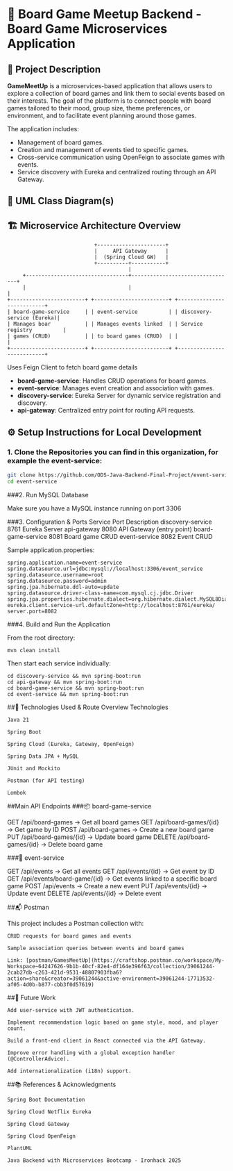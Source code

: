 # 🎲  Board Game Meetup Backend - Board Game Microservices Application

## 📝 Project Description

**GameMeetUp** is a microservices-based application that allows users to explore a collection of board games and link them to social events based on their interests. The goal of the platform is to connect people with board games tailored to their mood, group size, theme preferences, or environment, and to facilitate event planning around those games.

The application includes:
- Management of board games.
- Creation and management of events tied to specific games.
- Cross-service communication using OpenFeign to associate games with events.
- Service discovery with Eureka and centralized routing through an API Gateway.

## 🧩 UML Class Diagram(s)



## 🏗️ Microservice Architecture Overview
```
                            +----------------------+
                            |     API Gateway      |
                            |  (Spring Cloud GW)   |
                            +----------+-----------+
                                       |
     +---------------------------------+---------------------------------+
     |                                 |                                 |
+------------------------+ +------------------------+ +---------------------------+
| board-game-service     | | event-service          | | discovery-service (Eureka)|
| Manages boar           | | Manages events linked  | | Service registry          |
| games (CRUD)           | | to board games (CRUD)  | |                           |
+------------------------+ +------------------------+ +---------------------------+
```

Uses Feign Client to fetch board game details

- **board-game-service**: Handles CRUD operations for board games.
- **event-service**: Manages event creation and association with games.
- **discovery-service**: Eureka Server for dynamic service registration and discovery.
- **api-gateway**: Centralized entry point for routing API requests.

## ⚙️ Setup Instructions for Local Development

### 1. Clone the Repositories you can find in this organization, for example the event-service:

```bash
git clone https://github.com/ODS-Java-Backend-Final-Project/event-service.git
cd event-service
```

###2. Run MySQL Database

Make sure you have a MySQL instance running on port 3306

###3. Configuration & Ports
Service	Port	Description
discovery-service	8761	Eureka Server
api-gateway	8080	API Gateway (entry point)
board-game-service	8081	Board game CRUD
event-service	8082	Event CRUD

Sample application.properties:
``` 
spring.application.name=event-service
spring.datasource.url=jdbc:mysql://localhost:3306/event_service
spring.datasource.username=root
spring.datasource.password=admin
spring.jpa.hibernate.ddl-auto=update
spring.datasource.driver-class-name=com.mysql.cj.jdbc.Driver
spring.jpa.properties.hibernate.dialect=org.hibernate.dialect.MySQL8Dialect
eureka.client.service-url.defaultZone=http://localhost:8761/eureka/
server.port=8082
```
###4. Build and Run the Application

From the root directory:

```mvn clean install ```

Then start each service individually:
```
cd discovery-service && mvn spring-boot:run
cd api-gateway && mvn spring-boot:run
cd board-game-service && mvn spring-boot:run
cd event-service && mvn spring-boot:run
```
##🧪 Technologies Used & Route Overview
Technologies

    Java 21

    Spring Boot

    Spring Cloud (Eureka, Gateway, OpenFeign)

    Spring Data JPA + MySQL

    JUnit and Mockito

    Postman (for API testing)

    Lombok

##Main API Endpoints
###📦 board-game-service

GET    /api/board-games            → Get all board games
GET    /api/board-games/{id}       → Get game by ID
POST   /api/board-games            → Create a new board game
PUT    /api/board-games/{id}       → Update board game
DELETE /api/board-games/{id}       → Delete board game

###🎉 event-service

GET    /api/events                 → Get all events
GET    /api/events/{id}            → Get event by ID
GET    /api/events/board-game/{id} → Get events linked to a specific board game
POST   /api/events                 → Create a new event
PUT    /api/events/{id}            → Update event
DELETE /api/events/{id}            → Delete event

##📬 Postman

This project includes a Postman collection with:

    CRUD requests for board games and events

    Sample association queries between events and board games

    Link: [postman/GamesMeetUp](https://craftshop.postman.co/workspace/My-Workspace~64247626-9b1b-40cf-82e4-df164e396f63/collection/39061244-2cab27db-c263-421d-9531-48807903fba6?action=share&creator=39061244&active-environment=39061244-17713532-af05-4d0b-b877-cbb3f0d57619)

##🚀 Future Work

    Add user-service with JWT authentication.

    Implement recommendation logic based on game style, mood, and player count.

    Build a front-end client in React connected via the API Gateway.

    Improve error handling with a global exception handler (@ControllerAdvice).

    Add internationalization (i18n) support.

##📚 References & Acknowledgments

    Spring Boot Documentation

    Spring Cloud Netflix Eureka

    Spring Cloud Gateway

    Spring Cloud OpenFeign

    PlantUML

    Java Backend with Microservices Bootcamp - Ironhack 2025
